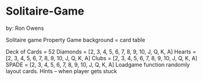 # Solitaire-Game

by: Ron Owens

Solitaire game
Property Game background = card table

Deck of Cards = 52
Diamonds = [2, 3, 4, 5, 6, 7, 8, 9, 10, J, Q, K, A]
Hearts   = [2, 3, 4, 5, 6, 7, 8, 9, 10, J, Q, K, A]
Clubs   = [2, 3, 4, 5, 6, 7, 8, 9, 10, J, Q, K, A]
SPADE  = [2, 3, 4, 5, 6, 7, 8, 9, 10, J, Q, K, A]
Loadgame function randomly layout cards.
Hints – when player gets stuck
